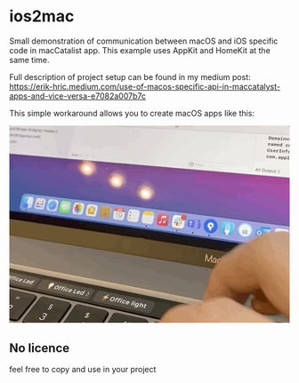 # ios2mac

Small demonstration of communication between macOS and iOS specific code in macCatalist app.
This example uses AppKit and HomeKit at the same time.

Full description of project setup can be found in my medium post: https://erik-hric.medium.com/use-of-macos-specific-api-in-maccatalyst-apps-and-vice-versa-e7082a007b7c

This simple workaround allows you to create macOS apps like this:

![Demo](demo/demo.gif)

## No licence
feel free to copy and use in your project

